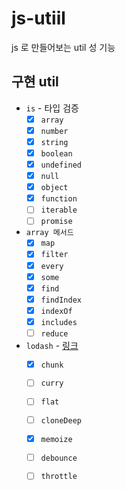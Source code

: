 # js-utiil

js 로 만들어보는 util 성 기능

## 구현 util
- `is` - 타입 검증
   - [x] `array` 
   - [x] `number`
   - [x] `string`
   - [x] `boolean`
   - [x] `undefined`
   - [x] `null`
   - [x] `object`
   - [x] `function`
   - [ ] `iterable`
   - [ ] `promise`
- `array 메서드` 
  - [x] `map`
  - [x] `filter`
  - [x] `every`
  - [x] `some`
  - [x] `find`
  - [x] `findIndex`
  - [x] `indexOf`
  - [x] `includes`
  - [ ] `reduce`
- `lodash` - [링크](https://lodash.com/docs/4.17.15)
  - [x] `chunk`
  - [ ] `curry`
  - [ ] `flat`
  - [ ] `cloneDeep`
  - [x] `memoize`
  - [ ] `debounce`
  - [ ] `throttle` 

